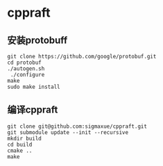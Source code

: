# cppraft
## 安装protobuff
```
git clone https://github.com/google/protobuf.git
cd protobuf
./autogen.sh 
 ./configure
make 
sudo make install
```
## 编译cppraft
```
git clone git@github.com:sigmaxue/cppraft.git
git submodule update --init --recursive
mkdir build
cd build
cmake ..
make
```
